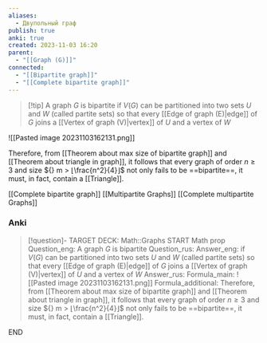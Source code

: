 ```yaml
---
aliases:
  - Двупольный граф
publish: true
anki: true
created: 2023-11-03 16:20
parent:
  - "[[Graph (G)]]"
connected:
  - "[[Bipartite graph]]"
  - "[[Complete bipartite graph]]"
---
```


> [!tip] A graph ${} G$ is bipartite 
if ${} V(G)$ can be partitioned into two sets $U$ and $W {}$ (called partite sets) so that every  [[Edge of graph (E)|edge]] of ${} G {}$ joins a [[Vertex of graph (V)|vertex]]  of ${} U$ and a vertex of $W {}$

![[Pasted image 20231103162131.png]]




Therefore, from [[Theorem about max size of bipartite graph]] and [[Theorem about triangle in graph]], it follows that every graph of order ${} n ≥ 3$ and size ${} m > ⌊\frac{n^2}{4}⌋$ not only fails to be ==bipartite==, it must, in fact, contain a [[Triangle]].

[[Complete bipartite graph]]
[[Multipartite Graphs]]
[[Complete multipartite Graphs]]


### Anki
> [!question]-
TARGET DECK: Math::Graphs
START
Math prop
Question_eng: A graph ${} G$ is bipartite 
Question_rus: 
Answer_eng: if ${} V(G)$ can be partitioned into two sets $U$ and $W {}$ (called partite sets) so that every  [[Edge of graph (E)|edge]] of ${} G {}$ joins a [[Vertex of graph (V)|vertex]]  of ${} U$ and a vertex of $W {}$
Answer_rus: 
Formula_main: ![[Pasted image 20231103162131.png]]
Formula_additional: Therefore, from [[Theorem about max size of bipartite graph]] and [[Theorem about triangle in graph]], it follows that every graph of order ${} n ≥ 3$ and size ${} m > ⌊\frac{n^2}{4}⌋$ not only fails to be ==bipartite==, it must, in fact, contain a [[Triangle]].
<!--ID: 1699126412967-->
END